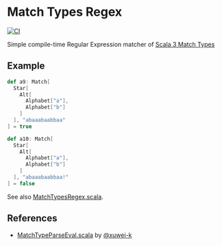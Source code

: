 Match Types Regex
============================

[![CI](https://github.com/y-yu/match-types-regex/actions/workflows/ci.yml/badge.svg)](https://github.com/y-yu/match-types-regex/actions/workflows/ci.yml)

Simple compile-time Regular Expression matcher of [Scala 3 Match Types](https://dotty.epfl.ch/docs/reference/new-types/match-types.html) 

## Example

```scala
def a9: Match[
  Star[
    Alt[
      Alphabet["a"],
      Alphabet["b"]
    ]
  ], "abaaabaabbaa"
] = true

def a10: Match[
  Star[
    Alt[
      Alphabet["a"],
      Alphabet["b"]
    ]
  ], "abaaabaabbaa!"
] = false
```

See also [MatchTypesRegex.scala](https://github.com/y-yu/match-types-regex/blob/master/src/main/scala/matchtypesregex/MatchTypesRegex.scala).

## References

- [MatchTypeParseEval.scala](https://gist.github.com/xuwei-k/521638aa17ebc839c8d8519bcdfdc7ae) by [@xuwei-k](https://gist.github.com/xuwei-k)
